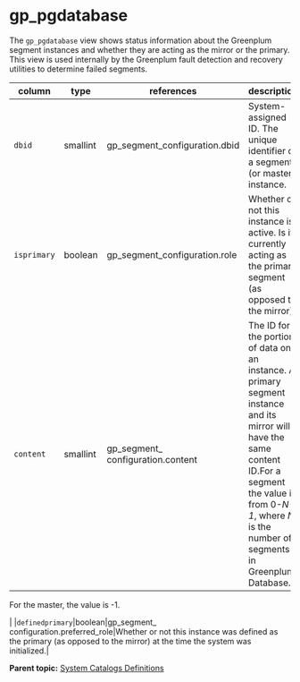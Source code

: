 # gp\_pgdatabase 

The `gp_pgdatabase` view shows status information about the Greenplum segment instances and whether they are acting as the mirror or the primary. This view is used internally by the Greenplum fault detection and recovery utilities to determine failed segments.

|column|type|references|description|
|------|----|----------|-----------|
|`dbid`|smallint|gp\_segment\_configuration.dbid|System-assigned ID. The unique identifier of a segment \(or master\) instance.|
|`isprimary`|boolean|gp\_segment\_configuration.role|Whether or not this instance is active. Is it currently acting as the primary segment \(as opposed to the mirror\).|
|`content`|smallint|gp\_segment\_ configuration.content|The ID for the portion of data on an instance. A primary segment instance and its mirror will have the same content ID.For a segment the value is from 0-*N-1*, where *N* is the number of segments in Greenplum Database.

For the master, the value is -1.

|
|`definedprimary`|boolean|gp\_segment\_ configuration.preferred\_role|Whether or not this instance was defined as the primary \(as opposed to the mirror\) at the time the system was initialized.|

**Parent topic:** [System Catalogs Definitions](../system_catalogs/catalog_ref-html.html)

